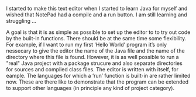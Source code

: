 I started to make this text editor when I started to learn Java for myself and wished that NotePad
had a compile and a run button. I am still learning and struggling …

A goal is that it is as simple as possible to set up the editor to to try out code by the built-in
functions. There should be at the same time some flexibility. For example, if I want to run my first
‘Hello World’ program it’s only nessecary to give the editor the name of the Java file and the name
of the directory where this file is found. However, it is as well possible to run a "real" Java
project with a package strucure and also separate directories for sources and compiled class files.
The editor is written with itself, for eample. The languages for which a ‘run’ function is built-in
are rather limited now. These are there like to demonstrate that the program can be extended to
support other languages (in principle any kind of project category).

